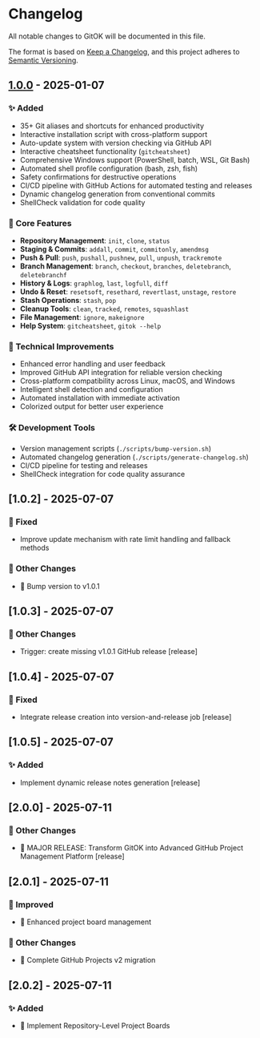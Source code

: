 # Changelog

All notable changes to GitOK will be documented in this file.

The format is based on [Keep a Changelog](https://keepachangelog.com/en/1.0.0/),
and this project adheres to [Semantic Versioning](https://semver.org/spec/v2.0.0.html).

## [1.0.0] - 2025-01-07

### ✨ Added
- 35+ Git aliases and shortcuts for enhanced productivity
- Interactive installation script with cross-platform support
- Auto-update system with version checking via GitHub API
- Interactive cheatsheet functionality (`gitcheatsheet`)
- Comprehensive Windows support (PowerShell, batch, WSL, Git Bash)
- Automated shell profile configuration (bash, zsh, fish)
- Safety confirmations for destructive operations
- CI/CD pipeline with GitHub Actions for automated testing and releases
- Dynamic changelog generation from conventional commits
- ShellCheck validation for code quality

### 🚀 Core Features
- **Repository Management**: `init`, `clone`, `status`
- **Staging & Commits**: `addall`, `commit`, `commitonly`, `amendmsg`
- **Push & Pull**: `push`, `pushall`, `pushnew`, `pull`, `unpush`, `trackremote`
- **Branch Management**: `branch`, `checkout`, `branches`, `deletebranch`, `deletebranchf`
- **History & Logs**: `graphlog`, `last`, `logfull`, `diff`
- **Undo & Reset**: `resetsoft`, `resethard`, `revertlast`, `unstage`, `restore`
- **Stash Operations**: `stash`, `pop`
- **Cleanup Tools**: `clean`, `tracked`, `remotes`, `squashlast`
- **File Management**: `ignore`, `makeignore`
- **Help System**: `gitcheatsheet`, `gitok --help`

### 🔧 Technical Improvements
- Enhanced error handling and user feedback
- Improved GitHub API integration for reliable version checking
- Cross-platform compatibility across Linux, macOS, and Windows
- Intelligent shell detection and configuration
- Automated installation with immediate activation
- Colorized output for better user experience

### 🛠️ Development Tools
- Version management scripts (`./scripts/bump-version.sh`)
- Automated changelog generation (`./scripts/generate-changelog.sh`)
- CI/CD pipeline for testing and releases
- ShellCheck integration for code quality assurance

[1.0.0]: https://github.com/okwareddevnest/gitok/releases/tag/v1.0.0
## [1.0.2] - 2025-07-07

### 🐛 Fixed
- Improve update mechanism with rate limit handling and fallback methods

### 📝 Other Changes
- 🔖 Bump version to v1.0.1


## [1.0.3] - 2025-07-07

### 📝 Other Changes
- Trigger: create missing v1.0.1 GitHub release [release]


## [1.0.4] - 2025-07-07

### 🐛 Fixed
- Integrate release creation into version-and-release job [release]


## [1.0.5] - 2025-07-07

### ✨ Added
- Implement dynamic release notes generation [release]


## [2.0.0] - 2025-07-11

### 📝 Other Changes
- 🚀 MAJOR RELEASE: Transform GitOK into Advanced GitHub Project Management Platform [release]


## [2.0.1] - 2025-07-11

### 🚀 Improved
- 🔧 Enhanced project board management

### 📝 Other Changes
- 🔧 Complete GitHub Projects v2 migration


## [2.0.2] - 2025-07-11

### ✨ Added
- 🚀 Implement Repository-Level Project Boards

